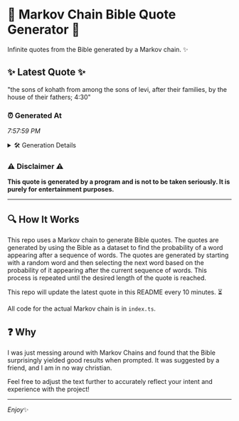 # 📖 Markov Chain Bible Quote Generator 📖

Infinite quotes from the Bible generated by a Markov chain. ✨

## ✨ Latest Quote ✨
"the sons of kohath from among the sons of levi, after their families, by the house of their fathers; 4:30"

### ⏰ Generated At
*7:57:59 PM*

<details>
    <summary>🛠️ Generation Details</summary>
    <p>
        <strong>🌱 Seed:</strong> the<br>
        <strong>🔄 Iterations:</strong> 19<br>
        <strong>📜 Context History:</strong><br>[ the ]: sons<br>[ the, sons ]: of<br>[ the, sons, of ]: kohath<br>[ the, sons, of, kohath ]: from<br>[ the, sons, of, kohath, from ]: among<br>[ the, sons, of, kohath, from, among ]: the<br>[ sons, of, kohath, from, among, the ]: sons<br>[ of, kohath, from, among, the, sons ]: of<br>[ kohath, from, among, the, sons, of ]: levi,<br>[ from, among, the, sons, of, levi, ]: after<br>[ among, the, sons, of, levi,, after ]: their<br>[ the, sons, of, levi,, after, their ]: families,<br>[ sons, of, levi,, after, their, families, ]: by<br>[ of, levi,, after, their, families,, by ]: the<br>[ levi,, after, their, families,, by, the ]: house<br>[ after, their, families,, by, the, house ]: of<br>[ their, families,, by, the, house, of ]: their<br>[ families,, by, the, house, of, their ]: fathers;<br>[ by, the, house, of, their, fathers; ]: 4:30<br>
    </p>
</details>

### ⚠️ Disclaimer ⚠️
**This quote is generated by a program and is not to be taken seriously. It is purely for entertainment purposes.**

---

## 🔍 How It Works

This repo uses a Markov chain to generate Bible quotes. The quotes are generated by using the Bible as a dataset to find the probability of a word appearing after a sequence of words. The quotes are generated by starting with a random word and then selecting the next word based on the probability of it appearing after the current sequence of words. This process is repeated until the desired length of the quote is reached.

This repo will update the latest quote in this README every 10 minutes. ⏳

All code for the actual Markov chain is in `index.ts`.

## ❓ Why

I was just messing around with Markov Chains and found that the Bible surprisingly yielded good results when prompted. 
It was suggested by a friend, and I am in no way christian.

Feel free to adjust the text further to accurately reflect your intent and experience with the project!

---

*Enjoy*✨
